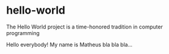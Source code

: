 # hello-world
The Hello World project is a time-honored tradition in computer programming

Hello everybody! My name is Matheus bla bla bla...
